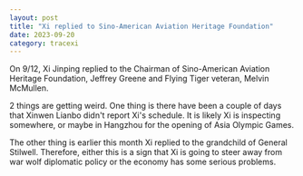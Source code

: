 ```yaml
---
layout: post
title: "Xi replied to Sino-American Aviation Heritage Foundation"
date: 2023-09-20
category: tracexi
---
```


On 9/12, Xi Jinping replied to the Chairman of Sino-American Aviation Heritage Foundation, Jeffrey Greene and Flying Tiger veteran, Melvin McMullen. 

2 things are getting weird. One thing is there have been a couple of days that Xinwen Lianbo didn't report Xi's schedule. It is likely Xi is inspecting somewhere, or maybe in Hangzhou for the opening of Asia Olympic Games.

The other thing is earlier this month Xi replied to the grandchild of General Stilwell. Therefore, either this is a sign that Xi is going to steer away from war wolf diplomatic policy or the economy has some serious problems.
